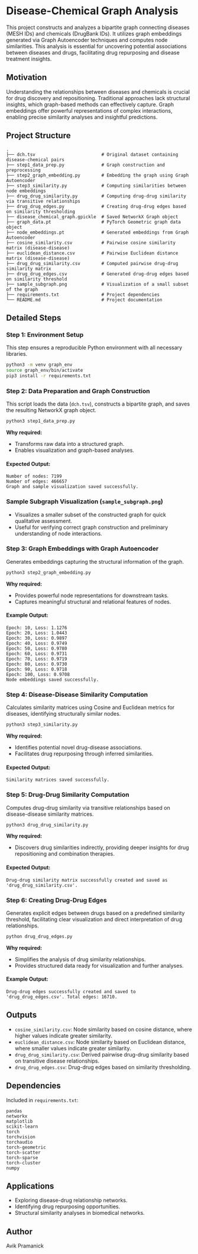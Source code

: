 # Disease-Chemical Graph Analysis

This project constructs and analyzes a bipartite graph connecting diseases (MESH IDs) and chemicals (DrugBank IDs). It utilizes graph embeddings generated via Graph Autoencoder techniques and computes node similarities. This analysis is essential for uncovering potential associations between diseases and drugs, facilitating drug repurposing and disease treatment insights.

## Motivation
Understanding the relationships between diseases and chemicals is crucial for drug discovery and repositioning. Traditional approaches lack structural insights, which graph-based methods can effectively capture. Graph embeddings offer powerful representations of complex interactions, enabling precise similarity analyses and insightful predictions.

## Project Structure
```
.
├── dch.tsv                         # Original dataset containing disease-chemical pairs
├── step1_data_prep.py              # Graph construction and preprocessing
├── step2_graph_embedding.py        # Embedding the graph using Graph Autoencoder
├── step3_similarity.py             # Computing similarities between node embeddings
├── drug_drug_similarity.py         # Computing drug-drug similarity via transitive relationships
├── drug_drug_edges.py              # Creating drug-drug edges based on similarity thresholding
├── disease_chemical_graph.gpickle  # Saved NetworkX Graph object
├── graph_data.pt                   # PyTorch Geometric graph data object
├── node_embeddings.pt              # Generated embeddings from Graph Autoencoder
├── cosine_similarity.csv           # Pairwise cosine similarity matrix (disease-disease)
├── euclidean_distance.csv          # Pairwise Euclidean distance matrix (disease-disease)
├── drug_drug_similarity.csv        # Computed pairwise drug-drug similarity matrix
├── drug_drug_edges.csv             # Generated drug-drug edges based on similarity threshold
├── sample_subgraph.png             # Visualization of a small subset of the graph
├── requirements.txt                # Project dependencies
└── README.md                       # Project documentation
```

## Detailed Steps

### Step 1: Environment Setup
This step ensures a reproducible Python environment with all necessary libraries.

```bash
python3 -m venv graph_env
source graph_env/bin/activate
pip3 install -r requirements.txt
```

### Step 2: Data Preparation and Graph Construction
This script loads the data (`dch.tsv`), constructs a bipartite graph, and saves the resulting NetworkX graph object.

```bash
python3 step1_data_prep.py
```

**Why required:**
- Transforms raw data into a structured graph.
- Enables visualization and graph-based analyses.

#### Expected Output:
```
Number of nodes: 7199
Number of edges: 466657
Graph and sample visualization saved successfully.
```

### Sample Subgraph Visualization (`sample_subgraph.png`)
- Visualizes a smaller subset of the constructed graph for quick qualitative assessment.
- Useful for verifying correct graph construction and preliminary understanding of node interactions.

### Step 3: Graph Embeddings with Graph Autoencoder
Generates embeddings capturing the structural information of the graph.

```bash
python3 step2_graph_embedding.py
```

**Why required:**
- Provides powerful node representations for downstream tasks.
- Captures meaningful structural and relational features of nodes.

#### Example Output:
```
Epoch: 10, Loss: 1.1276
Epoch: 20, Loss: 1.0443
Epoch: 30, Loss: 0.9897
Epoch: 40, Loss: 0.9749
Epoch: 50, Loss: 0.9780
Epoch: 60, Loss: 0.9731
Epoch: 70, Loss: 0.9719
Epoch: 80, Loss: 0.9730
Epoch: 90, Loss: 0.9718
Epoch: 100, Loss: 0.9708
Node embeddings saved successfully.
```

### Step 4: Disease-Disease Similarity Computation
Calculates similarity matrices using Cosine and Euclidean metrics for diseases, identifying structurally similar nodes.

```bash
python3 step3_similarity.py
```

**Why required:**
- Identifies potential novel drug-disease associations.
- Facilitates drug repurposing through inferred similarities.

#### Expected Output:
```
Similarity matrices saved successfully.
```

### Step 5: Drug-Drug Similarity Computation
Computes drug-drug similarity via transitive relationships based on disease-disease similarity matrices.

```bash
python3 drug_drug_similarity.py
```

**Why required:**
- Discovers drug similarities indirectly, providing deeper insights for drug repositioning and combination therapies.

#### Expected Output:
```
Drug-drug similarity matrix successfully created and saved as 'drug_drug_similarity.csv'.
```

### Step 6: Creating Drug-Drug Edges
Generates explicit edges between drugs based on a predefined similarity threshold, facilitating clear visualization and direct interpretation of drug relationships.

```bash
python drug_drug_edges.py
```

**Why required:**
- Simplifies the analysis of drug similarity relationships.
- Provides structured data ready for visualization and further analyses.

#### Example Output:
```
Drug-drug edges successfully created and saved to 'drug_drug_edges.csv'. Total edges: 16710.
```

## Outputs
- `cosine_similarity.csv`: Node similarity based on cosine distance, where higher values indicate greater similarity.
- `euclidean_distance.csv`: Node similarity based on Euclidean distance, where smaller values indicate greater similarity.
- `drug_drug_similarity.csv`: Derived pairwise drug-drug similarity based on transitive disease relationships.
- `drug_drug_edges.csv`: Drug-drug edges based on similarity thresholding.

## Dependencies
Included in `requirements.txt`:
```
pandas
networkx
matplotlib
scikit-learn
torch
torchvision
torchaudio
torch-geometric
torch-scatter
torch-sparse
torch-cluster
numpy
```

## Applications
- Exploring disease-drug relationship networks.
- Identifying drug repurposing opportunities.
- Structural similarity analyses in biomedical networks.

## Author
Avik Pramanick
